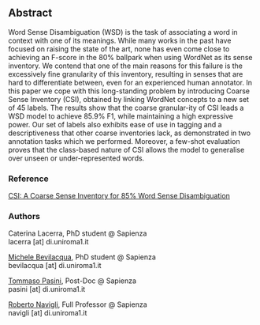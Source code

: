 <h2>Abstract</h2>
<p text-align:justify>Word Sense Disambiguation (WSD) is the task of associating a word in context with one of its meanings. While many works in the past have focused on raising the state of the art, none has even come close to achieving an F-score in the 80% ballpark when using WordNet as its sense inventory. We contend that one of the main reasons for this failure is the excessively fine granularity of this inventory, resulting in senses that are hard to differentiate between, even for an experienced human annotator. In this paper we cope with this long-standing problem by introducing Coarse Sense Inventory (CSI), obtained by linking WordNet concepts to a new set of 45 labels. The results show that the coarse granular-ity of CSI leads a WSD model to achieve 85.9% F1, while maintaining a high expressive power. Our set of labels also exhibits ease of use in tagging and a descriptiveness that other coarse inventories lack, as demonstrated in two annotation tasks which we performed. Moreover, a few-shot evaluation proves that the class-based nature of CSI allows the model to generalise over unseen or under-represented words.</p>

### Reference
<a href="https://pasinit.github.io/papers/lacerra_etal_aaai2020.pdf" download target='_blank'>CSI: A Coarse Sense Inventory for 85% Word Sense Disambiguation</a>
### Authors
Caterina Lacerra, PhD student @ Sapienza<br/>
lacerra [at] di.uniroma1.it


[Michele Bevilacqua](https://mbevila.github.io/), PhD student @ Sapienza<br/>
bevilacqua [at] di.uniroma1.it


[Tommaso Pasini](https://pasinit.github.io/), Post-Doc @ Sapienza<br/>
pasini [at] di.uniroma1.it


[Roberto Navigli](http://wwwusers.di.uniroma1.it/~navigli/), Full Professor @ Sapienza<br/>
navigli [at] di.uniroma1.it



